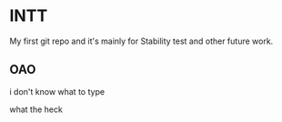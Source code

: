 # INTT

My first git repo and it's mainly for Stability test and other future work. 

## OAO

i don't know what to type

what the heck
